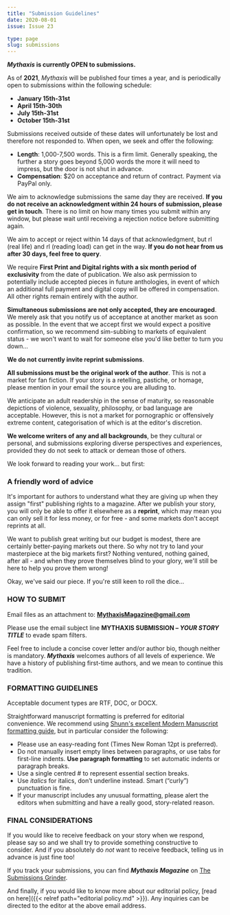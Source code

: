 ```yaml
---
title: "Submission Guidelines"
date: 2020-08-01
issue: Issue 23

type: page
slug: submissions
---
```


***Mythaxis* is currently OPEN to submissions.**

As of **2021**, *Mythaxis* will be published four times a year, and is periodically open to submissions within the following schedule: 

- **January 15th-31st**
- **April 15th-30th**
- **July 15th-31st**
- **October 15th-31st**

Submissions received outside of these dates will unfortunately be lost and therefore not responded to. When open, we seek and offer the following:

- **Length**: 1,000-7,500 words. This is a firm limit. Generally speaking, the further a story goes beyond 5,000 words the more it will need to impress, but the door is not shut in advance.
- **Compensation**: $20 on acceptance and return of contract. Payment via PayPal only.

We aim to acknowledge submissions the same day they are received. **If you do not receive an acknowledgment within 24 hours of submission, please get in touch**. There is no limit on how many times you submit within any window, but please wait until receiving a rejection notice before submitting again.

We aim to accept or reject within 14 days of that acknowledgment, but rl (real life) and rl (reading load) can get in the way. **If you do not hear from us after 30 days, feel free to query**.

We require **First Print and Digital rights with a six month period of exclusivity** from the date of publication. We also ask permission to potentially include accepted pieces in future anthologies, in event of which an additional full payment and digital copy will be offered in compensation. All other rights remain entirely with the author.

**Simultaneous submissions are not only accepted, they are encouraged**. We merely ask that you notify us of acceptance at another market as soon as possible. In the event that we accept first we would expect a positive confirmation, so we recommend sim-subbing to markets of equivalent status - we won't want to wait for someone else you'd like better to turn you down...

**We do not currently invite reprint submissions**.

**All submissions must be the original work of the author**. This is not a market for fan fiction. If your story is a retelling, pastiche, or homage, please mention in your email the source you are alluding to.

We anticipate an adult readership in the sense of maturity, so reasonable depictions of violence, sexuality, philosophy, or bad language are acceptable. However, this is not a market for pornographic or offensively extreme content, categorisation of which is at the editor's discretion.

**We welcome writers of any and all backgrounds**, be they cultural or personal, and submissions exploring diverse perspectives and experiences, provided they do not seek to attack or demean those of others.

We look forward to reading your work... but first:

 

### A friendly word of advice

It's important for authors to understand what they are giving up when they assign "first" publishing rights to a magazine. After we publish your story, you will only be able to offer it elsewhere as a **reprint**, which may mean you can only sell it for less money, or for free - and some markets don't accept reprints at all.

We want to publish great writing but our budget is modest, there are certainly better-paying markets out there. So why not try to land your masterpiece at the big markets first? Nothing ventured, nothing gained, after all - and when they prove themselves blind to your glory, we'll still be here to help you prove them wrong!

Okay, we've said our piece. If you're still keen to roll the dice...

 

### HOW TO SUBMIT

Email files as an attachment to: **MythaxisMagazine@gmail.com**

Please use the email subject line **MYTHAXIS SUBMISSION – *YOUR STORY TITLE*** to evade spam filters.

Feel free to include a concise cover letter and/or author bio, though neither is mandatory. ***Mythaxis*** welcomes authors of all levels of experience. We have a history of publishing first-time authors, and we mean to continue this tradition.

 

### FORMATTING GUIDELINES

Acceptable document types are RTF, DOC, or DOCX.

Straightforward manuscript formatting is preferred for editorial convenience. We recommend using [Shunn's excellent Modern Manuscript formatting guide](https://www.shunn.net/format/story/), but in particular consider the following:

- Please use an easy-reading font (Times New Roman 12pt is preferred).
- Do not manually insert empty lines between paragraphs, or use tabs for first-line indents. **Use paragraph formatting** to set automatic indents or paragraph breaks.
- Use a single centred # to represent essential section breaks.
- Use *italics* for italics, don’t underline instead. Smart (“curly”) punctuation is fine.
- If your manuscript includes any unusual formatting, please alert the editors when submitting and have a really good, story-related reason.

 

### FINAL CONSIDERATIONS

If you would like to receive feedback on your story when we respond, please say so and we shall try to provide something constructive to consider. And if you absolutely do *not* want to receive feedback, telling us in advance is just fine too!

If you track your submissions, you can find ***Mythaxis Magazine*** on [The Submissions Grinder](https://thegrinder.diabolicalplots.com/Market?id=10939#).

And finally, if you would like to know more about our editorial policy, [read on here]({{< relref path="editorial policy.md" >}}). Any inquiries can be directed to the editor at the above email address.
